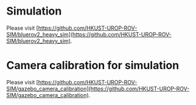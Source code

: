 # Simulation
Please visit [https://github.com/HKUST-UROP-ROV-SIM/bluerov2_heavy_sim](https://github.com/HKUST-UROP-ROV-SIM/bluerov2_heavy_sim).
# Camera calibration for simulation
Please visit [https://github.com/HKUST-UROP-ROV-SIM/gazebo_camera_calibration](https://github.com/HKUST-UROP-ROV-SIM/gazebo_camera_calibration).
